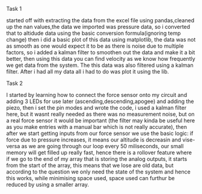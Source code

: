 
Task 1

started off with extracting the data from the excel file using pandas,cleaned up the nan values,the data we imported was pressure data, so i converted that to altidude data using the basic conversion formula(ignoring temp change) then i did a basic plot of this data using matplotlib, the data was not as smooth as one would expect it to be as there is noise due to multiple factors, so i added a kalman filter to smoothen out the data and make it a bit better, then using this data you can find velocity as we know how frequently we get data from the system. The this data was also filtered using a kalman filter.
After i had all my data all i had to do was plot it using the lib.

Task 2 

I started by learning how to connect the force sensor onto my circuit and adding 3 LEDs for use later (ascending,descending,apogee) and adding the piezo,
then i set the pin modes and wrote the code, i used a kalman filter here, but it wasnt really needed as there was no measurement noise, but on a real force sensor it would be important (the filter may kinda be useful here as you make entries with a manual bar which is not really accurate), then after we start getting inputs from our force sensor we use the basic logic: if force due to pressure increases, it means our altitude is decreasin and vise-versa
as we are going through our loop every 50 miliseconds, our small memory will get filled up really fast, hence there is a rollover feature where if we go to the end of my array that is storing the analog outputs, it starts from the start of the array, this means that we lose are old data, but according to the question we only need the state of the system and hence this works, while minimising space used, space used can furthur be reduced by using a smaller array.
